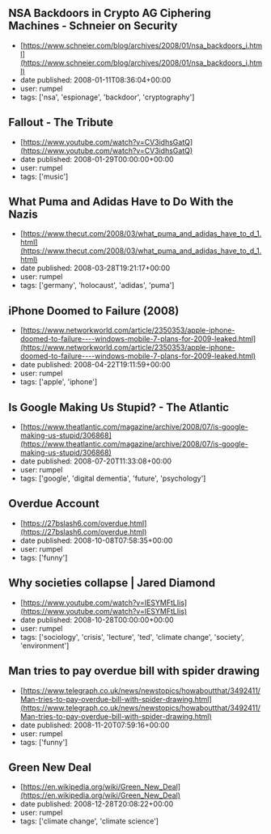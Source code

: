 ## NSA Backdoors in Crypto AG Ciphering Machines - Schneier on Security
 - [https://www.schneier.com/blog/archives/2008/01/nsa_backdoors_i.html](https://www.schneier.com/blog/archives/2008/01/nsa_backdoors_i.html)
 - date published: 2008-01-11T08:36:04+00:00
 - user: rumpel
 - tags: ['nsa', 'espionage', 'backdoor', 'cryptography']

## Fallout - The Tribute
 - [https://www.youtube.com/watch?v=CV3idhsGatQ](https://www.youtube.com/watch?v=CV3idhsGatQ)
 - date published: 2008-01-29T00:00:00+00:00
 - user: rumpel
 - tags: ['music']

## What Puma and Adidas Have to Do With the Nazis
 - [https://www.thecut.com/2008/03/what_puma_and_adidas_have_to_d_1.html](https://www.thecut.com/2008/03/what_puma_and_adidas_have_to_d_1.html)
 - date published: 2008-03-28T19:21:17+00:00
 - user: rumpel
 - tags: ['germany', 'holocaust', 'adidas', 'puma']

## iPhone Doomed to Failure (2008)
 - [https://www.networkworld.com/article/2350353/apple-iphone-doomed-to-failure----windows-mobile-7-plans-for-2009-leaked.html](https://www.networkworld.com/article/2350353/apple-iphone-doomed-to-failure----windows-mobile-7-plans-for-2009-leaked.html)
 - date published: 2008-04-22T19:11:59+00:00
 - user: rumpel
 - tags: ['apple', 'iphone']

## Is Google Making Us Stupid? - The Atlantic
 - [https://www.theatlantic.com/magazine/archive/2008/07/is-google-making-us-stupid/306868](https://www.theatlantic.com/magazine/archive/2008/07/is-google-making-us-stupid/306868)
 - date published: 2008-07-20T11:33:08+00:00
 - user: rumpel
 - tags: ['google', 'digital dementia', 'future', 'psychology']

## Overdue Account
 - [https://27bslash6.com/overdue.html](https://27bslash6.com/overdue.html)
 - date published: 2008-10-08T07:58:35+00:00
 - user: rumpel
 - tags: ['funny']

## Why societies collapse | Jared Diamond
 - [https://www.youtube.com/watch?v=IESYMFtLIis](https://www.youtube.com/watch?v=IESYMFtLIis)
 - date published: 2008-10-28T00:00:00+00:00
 - user: rumpel
 - tags: ['sociology', 'crisis', 'lecture', 'ted', 'climate change', 'society', 'environment']

## Man tries to pay overdue bill with spider drawing
 - [https://www.telegraph.co.uk/news/newstopics/howaboutthat/3492411/Man-tries-to-pay-overdue-bill-with-spider-drawing.html](https://www.telegraph.co.uk/news/newstopics/howaboutthat/3492411/Man-tries-to-pay-overdue-bill-with-spider-drawing.html)
 - date published: 2008-11-20T07:59:16+00:00
 - user: rumpel
 - tags: ['funny']

## Green New Deal
 - [https://en.wikipedia.org/wiki/Green_New_Deal](https://en.wikipedia.org/wiki/Green_New_Deal)
 - date published: 2008-12-28T20:08:22+00:00
 - user: rumpel
 - tags: ['climate change', 'climate science']

